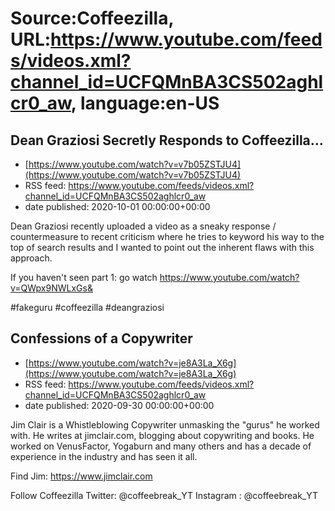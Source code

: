 # Source:Coffeezilla, URL:https://www.youtube.com/feeds/videos.xml?channel_id=UCFQMnBA3CS502aghlcr0_aw, language:en-US

## Dean Graziosi Secretly Responds to Coffeezilla...
 - [https://www.youtube.com/watch?v=v7b05ZSTJU4](https://www.youtube.com/watch?v=v7b05ZSTJU4)
 - RSS feed: https://www.youtube.com/feeds/videos.xml?channel_id=UCFQMnBA3CS502aghlcr0_aw
 - date published: 2020-10-01 00:00:00+00:00

Dean Graziosi recently uploaded a video as a sneaky response / countermeasure to recent criticism where he tries to keyword his way to the top of search results and I wanted to point out the inherent flaws with this approach.

If you haven't seen part 1: go watch
https://www.youtube.com/watch?v=QWpx9NWLxGs&

#fakeguru #coffeezilla #deangraziosi

## Confessions of a Copywriter
 - [https://www.youtube.com/watch?v=je8A3La_X6g](https://www.youtube.com/watch?v=je8A3La_X6g)
 - RSS feed: https://www.youtube.com/feeds/videos.xml?channel_id=UCFQMnBA3CS502aghlcr0_aw
 - date published: 2020-09-30 00:00:00+00:00

Jim Clair is a Whistleblowing Copywriter unmasking the "gurus" he worked with. He writes at jimclair.com, blogging about copywriting and books. He worked on VenusFactor, Yogaburn and many others and has a decade of experience in the industry and has seen it all. 

Find Jim: 
https://www.jimclair.com

Follow Coffeezilla
Twitter: @coffeebreak_YT
Instagram : @coffeebreak_YT

